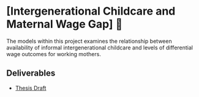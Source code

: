 #  [Intergenerational Childcare and Maternal Wage Gap] 💼
The models within this project examines the relationship between availability of informal intergenerational childcare and levels of differential wage outcomes for working mothers.

## Deliverables
* [Thesis Draft](https://www.overleaf.com/project/6188da441ee7dab092b4ef80)
